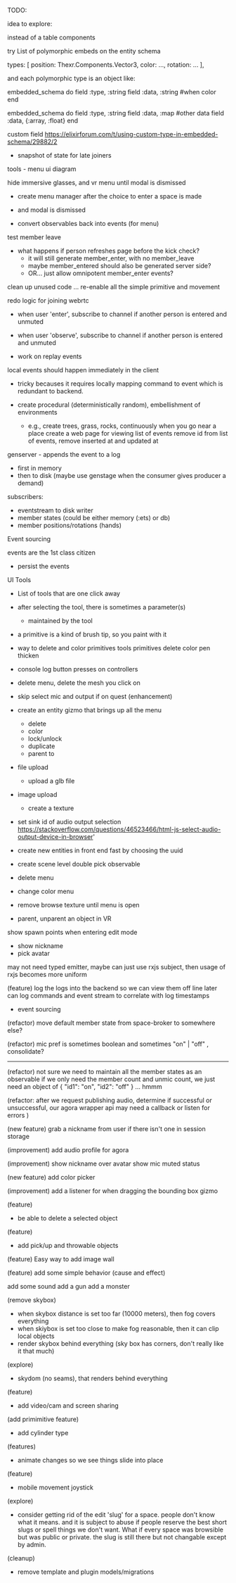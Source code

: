 TODO:

idea to explore:

instead of a table components

try List of polymorphic embeds on the entity schema

types: [
    position: Thexr.Components.Vector3,
    color: ...,
    rotation: ...
  ],

and each polymorphic type is an object like:

  embedded_schema do
    field :type, :string
    field :data, :string #when color
  end

  embedded_schema do
    field :type, :string
    field :data, :map #other data
    field :data, {:array, :float}
  end

custom field
  https://elixirforum.com/t/using-custom-type-in-embedded-schema/29882/2


- snapshot of state for late joiners

tools - menu ui diagram

hide immersive glasses, and vr menu until modal is dismissed
- create menu manager after the choice to enter a space is made
- and modal is dismissed

- convert observables back into events (for menu)


test member leave 
  - what happens if person refreshes page before the kick check?
    - it will still generate member_enter, with no member_leave
    - maybe member_entered should also be generated server side?
    - OR... just allow omnipotent member_enter events?

clean up unused code
 ... re-enable all the simple primitive and movement

redo logic for joining webrtc 
  - when user 'enter', subscribe to channel if another person is entered and unmuted
  - when user 'observe', subscribe to channel if another person is entered and unmuted

- work on replay events


local events should happen immediately in the client
  - tricky becauses it requires locally mapping command to event which is redundant to
    backend.  

- create procedural (deterministically random), embellishment of environments
  - e.g., create trees, grass, rocks, continuously when you go near a place
create a web page for viewing list of events
remove id from list of events, remove inserted at and updated at


genserver - appends the event to a log
  - first in memory
  - then to disk (maybe use genstage when the consumer gives producer a demand)

subscribers:
  - eventstream to disk writer
  - member states (could be either memory (:ets) or db)
  - member positions/rotations (hands)



Event sourcing

events are the 1st class citizen
- persist the events




UI Tools
  - List of tools that are one click away
  - after selecting the tool, there is sometimes a parameter(s)
     - maintained by the tool
  - a primitive is a kind of brush tip, so you paint with it


- way to delete and color primitives
  tools
    primitives
    delete
    color
    pen
    thicken

- console log button presses on controllers

- delete menu, delete the mesh you click on

- skip select mic and output if on quest (enhancement)

- create an entity gizmo that brings up all the menu
   - delete
   - color
   - lock/unlock
   - duplicate
   - parent to

- file upload
  - upload a glb file

- image upload
  - create a texture

- set sink id of audio output selection 
https://stackoverflow.com/questions/46523466/html-js-select-audio-output-device-in-browser'

- create new entities in front end fast by choosing the uuid

- create scene level double pick observable
- delete menu
- change color menu

- remove browse texture until menu is open

- parent, unparent an object in VR

show spawn points when entering edit mode

- show nickname
- pick avatar


may not need typed emitter, maybe can just use rxjs subject,
then usage of rxjs becomes more uniform

(feature)
log the logs into the backend so we can view them off line later
can log commands and event stream to correlate with log timestamps
- event sourcing

(refactor)
move default member state  from space-broker to somewhere else?

(refactor)
mic pref is sometimes boolean and sometimes "on" | "off" , consolidate?

---

(refactor)
not sure we need to maintain all the member states as an observable 
if we only need the member count and unmic count, we just need
an object of 
{ "id1": "on", "id2": "off" }
... hmmm


(refactor: after we request publishing audio, determine if successful or unsuccessful, our agora wrapper api
may need a callback or listen for errors )

(new feature)
grab a nickname from user if there isn't one in session storage

(improvement)
add audio profile for agora

(improvement) show nickname over avatar
show mic muted status

(new feature)
add color picker

(improvement)
add a listener for when dragging the bounding box gizmo



(feature)
- be able to delete a selected object 

(feature)
- add pick/up and throwable objects

(feature)
Easy way to add image wall

(feature)
add some simple behavior (cause and effect)


add some sound
add a gun
add a monster

(remove skybox)
- when skybox distance is set too far (10000 meters), then fog covers everything
- when skiybox is set too close to make fog reasonable, then it can clip local objects
- render skybox behind everything (sky box has corners, don't really like it that much)

(explore)
- skydom (no seams), that renders behind everything

(feature)
- add video/cam and screen sharing 

(add primimitive feature)
- add cylinder type

(features)
- animate changes so we see things slide into place

(feature)
- mobile movement joystick

(explore)
- consider getting rid of the edit 'slug' for a space.  people don't know what it means.  and it is subject to 
  abuse if people reserve the best short slugs or spell things we don't want.  What if every space was
  browsible but was public or private.  the slug is still there but not changable except by admin.

(cleanup)
- remove template and plugin models/migrations
